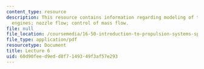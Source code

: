 ```yaml
---
content_type: resource
description: This resource contains information regarding modeling of thermal rocket
  engines; nozzle flow; control of mass flow.
file: null
file_location: /coursemedia/16-50-introduction-to-propulsion-systems-spring-2012/60d90feed9edd8f7149349f3af57e293_MIT16_50S12_lec6.pdf
file_type: application/pdf
resourcetype: Document
title: Lecture 6
uid: 60d90fee-d9ed-d8f7-1493-49f3af57e293
---
```

